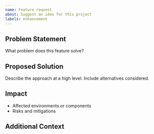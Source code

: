 ```yaml
---
name: Feature request
about: Suggest an idea for this project
labels: enhancement
---
```


## Problem Statement

What problem does this feature solve?

## Proposed Solution

Describe the approach at a high level. Include alternatives considered.

## Impact

- Affected environments or components
- Risks and mitigations

## Additional Context


